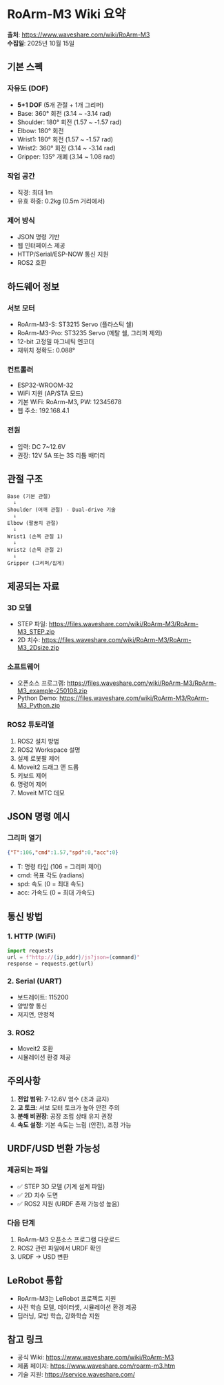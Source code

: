 # RoArm-M3 Wiki 요약

**출처**: https://www.waveshare.com/wiki/RoArm-M3  
**수집일**: 2025년 10월 15일

## 기본 스펙

### 자유도 (DOF)
- **5+1 DOF** (5개 관절 + 1개 그리퍼)
- Base: 360° 회전 (3.14 ~ -3.14 rad)
- Shoulder: 180° 회전 (1.57 ~ -1.57 rad)
- Elbow: 180° 회전
- Wrist1: 180° 회전 (1.57 ~ -1.57 rad)
- Wrist2: 360° 회전 (3.14 ~ -3.14 rad)
- Gripper: 135° 개폐 (3.14 ~ 1.08 rad)

### 작업 공간
- 직경: 최대 1m
- 유효 하중: 0.2kg (0.5m 거리에서)

### 제어 방식
- JSON 명령 기반
- 웹 인터페이스 제공
- HTTP/Serial/ESP-NOW 통신 지원
- ROS2 호환

## 하드웨어 정보

### 서보 모터
- RoArm-M3-S: ST3215 Servo (플라스틱 쉘)
- RoArm-M3-Pro: ST3235 Servo (메탈 쉘, 그리퍼 제외)
- 12-bit 고정밀 마그네틱 엔코더
- 재위치 정확도: 0.088°

### 컨트롤러
- ESP32-WROOM-32
- WiFi 지원 (AP/STA 모드)
- 기본 WiFi: RoArm-M3, PW: 12345678
- 웹 주소: 192.168.4.1

### 전원
- 입력: DC 7~12.6V
- 권장: 12V 5A 또는 3S 리튬 배터리

## 관절 구조

```
Base (기본 관절)
  ↓
Shoulder (어깨 관절) - Dual-drive 기술
  ↓
Elbow (팔꿈치 관절)
  ↓
Wrist1 (손목 관절 1)
  ↓
Wrist2 (손목 관절 2)
  ↓
Gripper (그리퍼/집게)
```

## 제공되는 자료

### 3D 모델
- STEP 파일: https://files.waveshare.com/wiki/RoArm-M3/RoArm-M3_STEP.zip
- 2D 치수: https://files.waveshare.com/wiki/RoArm-M3/RoArm-M3_2Dsize.zip

### 소프트웨어
- 오픈소스 프로그램: https://files.waveshare.com/wiki/RoArm-M3/RoArm-M3_example-250108.zip
- Python Demo: https://files.waveshare.com/wiki/RoArm-M3/RoArm-M3_Python.zip

### ROS2 튜토리얼
1. ROS2 설치 방법
2. ROS2 Workspace 설명
3. 실제 로봇팔 제어
4. Moveit2 드래그 앤 드롭
5. 키보드 제어
6. 명령어 제어
7. Moveit MTC 데모

## JSON 명령 예시

### 그리퍼 열기
```json
{"T":106,"cmd":1.57,"spd":0,"acc":0}
```
- T: 명령 타입 (106 = 그리퍼 제어)
- cmd: 목표 각도 (radians)
- spd: 속도 (0 = 최대 속도)
- acc: 가속도 (0 = 최대 가속도)

## 통신 방법

### 1. HTTP (WiFi)
```python
import requests
url = f"http://{ip_addr}/js?json={command}"
response = requests.get(url)
```

### 2. Serial (UART)
- 보드레이트: 115200
- 양방향 통신
- 저지연, 안정적

### 3. ROS2
- Moveit2 호환
- 시뮬레이션 환경 제공

## 주의사항

1. **전압 범위**: 7-12.6V 엄수 (초과 금지)
2. **고 토크**: 서보 모터 토크가 높아 안전 주의
3. **분해 비권장**: 공장 조립 상태 유지 권장
4. **속도 설정**: 기본 속도는 느림 (안전), 조정 가능

## URDF/USD 변환 가능성

### 제공되는 파일
- ✅ STEP 3D 모델 (기계 설계 파일)
- ✅ 2D 치수 도면
- ✅ ROS2 지원 (URDF 존재 가능성 높음)

### 다음 단계
1. RoArm-M3 오픈소스 프로그램 다운로드
2. ROS2 관련 파일에서 URDF 확인
3. URDF → USD 변환

## LeRobot 통합

- RoArm-M3는 LeRobot 프로젝트 지원
- 사전 학습 모델, 데이터셋, 시뮬레이션 환경 제공
- 딥러닝, 모방 학습, 강화학습 지원

## 참고 링크

- 공식 Wiki: https://www.waveshare.com/wiki/RoArm-M3
- 제품 페이지: https://www.waveshare.com/roarm-m3.htm
- 기술 지원: https://service.waveshare.com/
